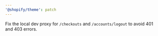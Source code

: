 ```yaml
---
'@shopify/theme': patch
---
```


Fix the local dev proxy for `/checkouts` and `/accounts/logout` to avoid 401 and 403 errors.
